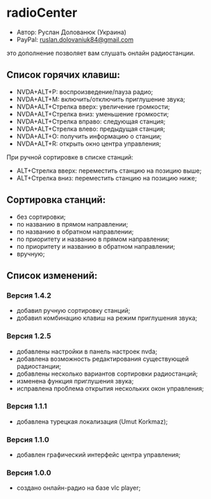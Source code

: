 # radioCenter

* Автор: Руслан Долованюк (Украина)
* PayPal: ruslan.dolovaniuk84@gmail.com

это дополнение позволяет вам слушать онлайн радиостанции.


## Список горячих клавиш:
* NVDA+ALT+P: воспроизведение/пауза радио;
* NVDA+ALT+M: включить/отключить приглушение звука;
* NVDA+ALT+Стрелка вверх: увеличение громкости;
* NVDA+ALT+Стрелка вниз: уменьшение громкости;
* NVDA+ALT+Стрелка вправо: следующая станция;
* NVDA+ALT+Стрелка влево: предыдущая станция;
* NVDA+ALT+O: получить информацию о станции;
* NVDA+ALT+R: открыть окно центра управления;

При ручной сортировке в списке станций:
* ALT+Стрелка вверх: переместить станцию на позицию выше;
* ALT+Стрелка вниз: переместить станцию на позицию ниже;

## Сортировка станций:
* без сортировки;
* по названию в прямом направлении;
* по названию в обратном направлении;
* по приоритету и названию в прямом направлении;
* по приоритету и названию в обратном направлении;
* вручную;

## Список изменений:
### Версия 1.4.2
* добавил ручную сортировку станций;
* добавил комбинацию клавиш на режим приглушения звука;

### Версия 1.2.5
* добавлены настройки в панель настроек nvda;
* добавлена возможность редактирования существующей радиостанции;
* добавлены несколько вариантов сортировки радиостанций;
* изменена функция приглушения звука;
* исправлена проблема открытия нескольких окон управления;

### Версия 1.1.1
* добавлена турецкая локализация (Umut Korkmaz);

### Версия 1.1.0
* добавлен графический интерфейс центра управления;

### Версия 1.0.0
* создано онлайн-радио на базе vlc player;
